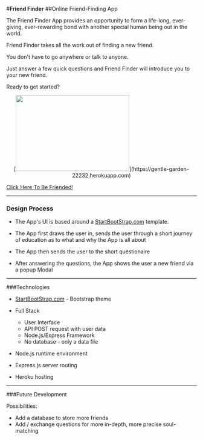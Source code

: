 #**Friend Finder**
##Online Friend-Finding App


The Friend Finder App provides an opportunity to form a life-long, ever-giving, ever-rewarding bond with another special human being out in the world.

Friend Finder takes all the work out of finding a new friend.

You don't have to go anywhere or talk to anyone. 

Just answer a few quick questions and Friend Finder will introduce you to your new friend.

Ready to get started?

<p align="center">[<img src="https://github.com/boslott/friendFinderApp/blob/master/public/img/heroShot.png" width="300" height="200" >](https://gentle-garden-22232.herokuapp.com)</p> 


[Click Here To Be Friended!](https://gentle-garden-22232.herokuapp.com)

---

### Design Process

* The App's UI is based around a [StartBootStrap.com](https://startbootstrap.com) template. 

* The App first draws the user in, sends the user through a short journey of education as to what and why the App is all about

* The App then sends the user to the short questionaire

* After answering the questions, the App shows the user a new friend via a popup Modal


---

###Technologies

* [StartBootStrap.com](https://startbootstrap.com) - Bootstrap theme

* Full Stack
    * User Interface
    * API POST request with user data
    * Node.js/Express Framework
    * No database - only a data file

* Node.js runtime environment
* Express.js server routing
* Heroku hosting

---

###Future Development

Possibilities:

* Add a database to store more friends
* Add / exchange questions for more in-depth, more precise soul-matching
